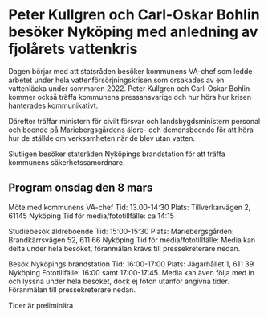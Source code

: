# Peter Kullgren och Carl-Oskar Bohlin besöker Nyköping med anledning av fjolårets vattenkris

Dagen börjar med att statsråden besöker kommunens VA-chef som ledde arbetet under hela vattenförsörjningskrisen som orsakades av en vattenläcka under sommaren 2022. Peter Kullgren och Carl-Oskar Bohlin kommer också träffa kommunens pressansvarige och hur höra hur krisen hanterades kommunikativt.

Därefter träffar ministern för civilt försvar och landsbygdsministern personal och boende på Mariebergsgårdens äldre- och demensboende för att höra hur de ställde om verksamheten när de blev utan vatten.

Slutligen besöker statsråden Nyköpings brandstation för att träffa kommunens säkerhetssamordnare.

## Program onsdag den 8 mars

Möte med kommunens VA-chef
Tid: 13.00-14:30
Plats: Tillverkarvägen 2, 61145 Nyköping
Tid för media/fototillfälle: ca 14:15

Studiebesök äldreboende
Tid: 15:00-15:30
Plats: Mariebergsgården: Brandkärrsvägen 52, 611 66 Nyköping
Tid för media/fototillfälle: Media kan delta under hela besöket, föranmälan krävs till pressekreterare nedan.

Besök Nyköpings brandstation
Tid: 16:00-17:00
Plats: Jägarhållet 1, 611 39 Nyköping
Fototillfälle: 16:00 samt 17:00-17:45. Media kan även följa med in och lyssna under hela besöket, dock ej foton utanför angivna tider. Föranmälan till pressekreterare nedan.

Tider är preliminära
